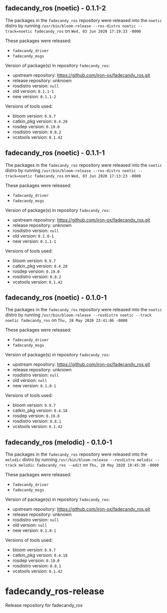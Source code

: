 ## fadecandy_ros (noetic) - 0.1.1-2

The packages in the `fadecandy_ros` repository were released into the `noetic` distro by running `/usr/bin/bloom-release --ros-distro noetic --track=noetic fadecandy_ros` on `Wed, 03 Jun 2020 17:19:33 -0000`

These packages were released:
- `fadecandy_driver`
- `fadecandy_msgs`

Version of package(s) in repository `fadecandy_ros`:

- upstream repository: https://github.com/iron-ox/fadecandy_ros.git
- release repository: unknown
- rosdistro version: `null`
- old version: `0.1.1-1`
- new version: `0.1.1-2`

Versions of tools used:

- bloom version: `0.9.7`
- catkin_pkg version: `0.4.20`
- rosdep version: `0.19.0`
- rosdistro version: `0.8.2`
- vcstools version: `0.1.42`


## fadecandy_ros (noetic) - 0.1.1-1

The packages in the `fadecandy_ros` repository were released into the `noetic` distro by running `/usr/bin/bloom-release --ros-distro noetic --track=noetic fadecandy_ros` on `Wed, 03 Jun 2020 17:13:23 -0000`

These packages were released:
- `fadecandy_driver`
- `fadecandy_msgs`

Version of package(s) in repository `fadecandy_ros`:

- upstream repository: https://github.com/iron-ox/fadecandy_ros.git
- release repository: unknown
- rosdistro version: `null`
- old version: `0.1.0-1`
- new version: `0.1.1-1`

Versions of tools used:

- bloom version: `0.9.7`
- catkin_pkg version: `0.4.20`
- rosdep version: `0.19.0`
- rosdistro version: `0.8.2`
- vcstools version: `0.1.42`


## fadecandy_ros (noetic) - 0.1.0-1

The packages in the `fadecandy_ros` repository were released into the `noetic` distro by running `/usr/bin/bloom-release --rosdistro noetic --track noetic fadecandy_ros` on `Thu, 28 May 2020 23:41:06 -0000`

These packages were released:
- `fadecandy_driver`
- `fadecandy_msgs`

Version of package(s) in repository `fadecandy_ros`:

- upstream repository: https://github.com/iron-ox/fadecandy_ros.git
- release repository: unknown
- rosdistro version: `null`
- old version: `null`
- new version: `0.1.0-1`

Versions of tools used:

- bloom version: `0.9.7`
- catkin_pkg version: `0.4.18`
- rosdep version: `0.19.0`
- rosdistro version: `0.8.1`
- vcstools version: `0.1.42`


## fadecandy_ros (melodic) - 0.1.0-1

The packages in the `fadecandy_ros` repository were released into the `melodic` distro by running `/usr/bin/bloom-release --rosdistro melodic --track melodic fadecandy_ros --edit` on `Thu, 28 May 2020 19:45:30 -0000`

These packages were released:
- `fadecandy_driver`
- `fadecandy_msgs`

Version of package(s) in repository `fadecandy_ros`:

- upstream repository: https://github.com/iron-ox/fadecandy_ros.git
- release repository: unknown
- rosdistro version: `null`
- old version: `null`
- new version: `0.1.0-1`

Versions of tools used:

- bloom version: `0.9.7`
- catkin_pkg version: `0.4.18`
- rosdep version: `0.19.0`
- rosdistro version: `0.8.1`
- vcstools version: `0.1.42`


# fadecandy_ros-release
Release repository for fadecandy_ros
